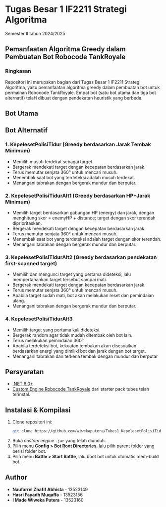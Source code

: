 # Tugas Besar 1 IF2211 Strategi Algoritma
Semester II tahun 2024/2025

## Pemanfaatan Algoritma Greedy dalam Pembuatan Bot Robocode TankRoyale

### Ringkasan
Repositori ini merupakan bagian dari Tugas Besar 1 IF2211 Strategi Algoritma, yaitu pemanfaatan algoritma greedy dalam pembuatan bot untuk permainan Robocode TankRoyale. Empat bot (satu bot utama dan tiga bot alternatif) telaH dibuat dengan pendekatan heuristik yang berbeda.

## Bot Utama
## Bot Alternatif
### **1. KepelesetPolisiTidur (Greedy berdasarkan Jarak Tembak Minimum)**
- Memilih musuh terdekat sebagai target.
- Bergerak mendekati target dengan kecepatan berdasarkan jarak.
- Terus memutar senjata 360° untuk mencari musuh.
- Menembak saat bot yang terdeteksi adalah musuh terdekat.
- Menangani tabrakan dengan bergerak mundur dan berputar.

### **2. KepelesetPolisiTidurAlt1 (Greedy berdasarkan HP+Jarak Minimum)**
- Memilih target berdasarkan gabungan HP (energy) dan jarak, dengan menghitung skor = enemyHP + distance; target dengan skor terendah diprioritaskan.
- Bergerak mendekati target dengan kecepatan berdasarkan jarak.
- Terus memutar senjata 360° untuk mencari musuh.
- Menembak saat bot yang terdeteksi adalah target dengan skor terendah.
- Menangani tabrakan dengan bergerak mundur dan berputar.

### **3. KepelesetPolisiTidurAlt2 (Greedy berdasarkan pendekatan first-scanned target)**
- Memilih dan mengunci target yang pertama dideteksi, lalu mempertahankan target tersebut sampai mati.
- Bergerak mendekati target dengan kecepatan berdasarkan jarak.
- Terus memutar senjata 360° untuk mencari musuh.
- Apabila target sudah mati, bot akan melakukan reset dan pemindaian ulang.
- Menangani tabrakan dengan bergerak mundur dan berputar.

### **4. KepelesetPolisiTidurAlt3**
- Memilih target yang pertama kali dideteksi.
- Bergerak random agar tidak mudah ditembak oleh bot lain.
- Terus melakukan pemindaian 360°
- Apabila terdeteksi bot, kekuatan tembakan akan disesuaikan berdasarkan energi yang dimiliki bot dan jarak dengan bot target.
- Menangani tabrakan dan terkena tembak dengan mundur dan berputar

## Persyaratan
- [.NET 6.0+](https://dotnet.microsoft.com/download)
- [Custom Engine Robocode TankRoyale](https://github.com/Ariel-HS/tubes1-if2211-starter-pack/releases/tag/v1.0) dari starter pack tubes telah terinstal.

## Instalasi & Kompilasi
1. Clone repositori ini:
   ```sh
   git clone https://github.com/wiwekaputera/Tubes1_KepelesetPolisiTidur.git
   ```
2. Buka *custom engine* `.jar` yang telah diunduh.
3. Pilih menu **Config > Bot Root Directories**, lalu pilih parent folder yang berisi folder bot.
4. Pilih menu **Battle > Start Battle**, lalu boot bot untuk otomatis mem-build bot.

## Author
- **Naufarrel Zhafif Abhista** - 13523149
- **Hasri Fayadh Muqaffa** - 13523156
- **I Made Wiweka Putera** - 13523160
